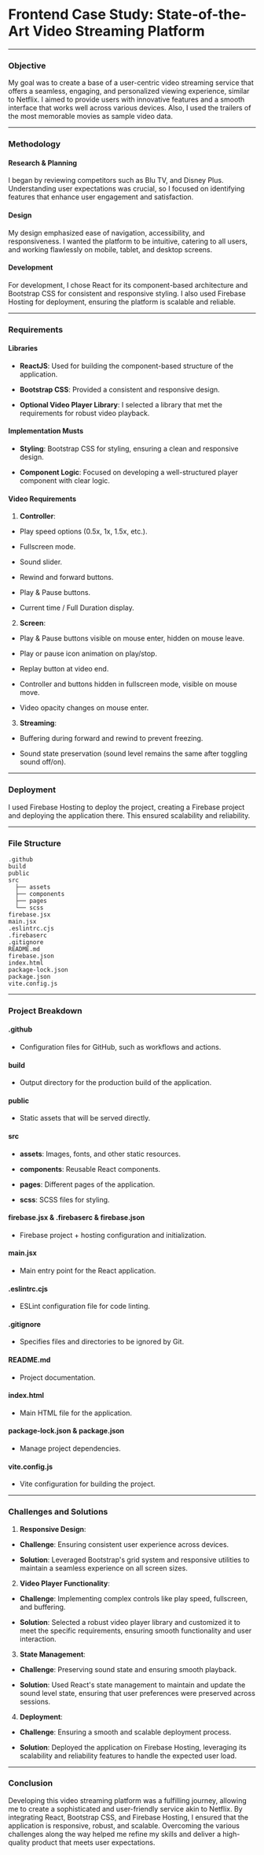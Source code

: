 # Frontend Case Study: State-of-the-Art Video Streaming Platform

--------------------------------------------------------------

### Objective

My goal was to create a base of a user-centric video streaming service that offers a seamless, engaging, and personalized viewing experience, similar to Netflix. I aimed to provide users with innovative features and a smooth interface that works well across various devices. Also, I used the trailers of the most memorable movies as sample video data.

<hr />

### Methodology

#### Research & Planning

I began by reviewing competitors such as Blu TV, and Disney Plus. Understanding user expectations was crucial, so I focused on identifying features that enhance user engagement and satisfaction.

#### Design

My design emphasized ease of navigation, accessibility, and responsiveness. I wanted the platform to be intuitive, catering to all users, and working flawlessly on mobile, tablet, and desktop screens.

#### Development

For development, I chose React for its component-based architecture and Bootstrap CSS for consistent and responsive styling. I also used Firebase Hosting for deployment, ensuring the platform is scalable and reliable.

<hr />

### Requirements

#### Libraries

- **ReactJS**: Used for building the component-based structure of the application.

- **Bootstrap CSS**: Provided a consistent and responsive design.

- **Optional Video Player Library**: I selected a library that met the requirements for robust video playback.

#### Implementation Musts

- **Styling**: Bootstrap CSS for styling, ensuring a clean and responsive design.

- **Component Logic**: Focused on developing a well-structured player component with clear logic.

#### Video Requirements

1. **Controller**:

- Play speed options (0.5x, 1x, 1.5x, etc.).

- Fullscreen mode.

- Sound slider.

- Rewind and forward buttons.

- Play & Pause buttons.

- Current time / Full Duration display.

2. **Screen**:

- Play & Pause buttons visible on mouse enter, hidden on mouse leave.

- Play or pause icon animation on play/stop.

- Replay button at video end.

- Controller and buttons hidden in fullscreen mode, visible on mouse move.

- Video opacity changes on mouse enter.

3. **Streaming**:

- Buffering during forward and rewind to prevent freezing.

- Sound state preservation (sound level remains the same after toggling sound off/on).

<hr />

### Deployment

I used Firebase Hosting to deploy the project, creating a Firebase project and deploying the application there. This ensured scalability and reliability.

<hr />

### File Structure
```
.github
build
public
src
  ├── assets
  ├── components
  ├── pages
  └── scss
firebase.jsx
main.jsx
.eslintrc.cjs
.firebaserc
.gitignore
README.md
firebase.json
index.html
package-lock.json
package.json
vite.config.js
```

<hr />

### Project Breakdown

#### .github

- Configuration files for GitHub, such as workflows and actions.

#### build

- Output directory for the production build of the application.

#### public

- Static assets that will be served directly.

#### src

- **assets**: Images, fonts, and other static resources.

- **components**: Reusable React components.

- **pages**: Different pages of the application.

- **scss**: SCSS files for styling.

#### firebase.jsx & .firebaserc & firebase.json

- Firebase project + hosting configuration and initialization.

#### main.jsx

- Main entry point for the React application.

#### .eslintrc.cjs

- ESLint configuration file for code linting.

#### .gitignore

- Specifies files and directories to be ignored by Git.

#### README.md

- Project documentation.

#### index.html

- Main HTML file for the application.

#### package-lock.json & package.json

- Manage project dependencies.

#### vite.config.js

- Vite configuration for building the project.

<hr />

### Challenges and Solutions

1. **Responsive Design**:

- **Challenge**: Ensuring consistent user experience across devices.

- **Solution**: Leveraged Bootstrap's grid system and responsive utilities to maintain a seamless experience on all screen sizes.

2. **Video Player Functionality**:

- **Challenge**: Implementing complex controls like play speed, fullscreen, and buffering.

- **Solution**: Selected a robust video player library and customized it to meet the specific requirements, ensuring smooth functionality and user interaction.

3. **State Management**:

- **Challenge**: Preserving sound state and ensuring smooth playback.

- **Solution**: Used React's state management to maintain and update the sound level state, ensuring that user preferences were preserved across sessions.

4. **Deployment**:

- **Challenge**: Ensuring a smooth and scalable deployment process.

- **Solution**: Deployed the application on Firebase Hosting, leveraging its scalability and reliability features to handle the expected user load.

<hr />

### Conclusion

Developing this video streaming platform was a fulfilling journey, allowing me to create a sophisticated and user-friendly service akin to Netflix. By integrating React, Bootstrap CSS, and Firebase Hosting, I ensured that the application is responsive, robust, and scalable. Overcoming the various challenges along the way helped me refine my skills and deliver a high-quality product that meets user expectations.
